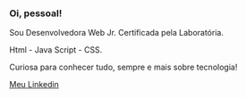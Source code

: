 ### Oi, pessoal!
<p>Sou Desenvolvedora Web Jr. Certificada pela Laboratória.</p>
<p>Html - Java Script - CSS.</p>
<p>Curiosa para conhecer tudo, sempre e mais sobre tecnologia!</p>
<a href="linkedin.com/in/anasou/">Meu Linkedin</a>

<!--
**anasounatural/anasounatural** is a ✨ _special_ ✨ repository because its `README.md` (this file) appears on your GitHub profile.


- 🔭 I’m currently working on ...
- 🌱 I’m currently learning ...
- 👯 I’m looking to collaborate on ...
- 🤔 I’m looking for help with ...
- 💬 Ask me about ...
- 📫 How to reach me: ...
- 😄 Pronouns: ...
- ⚡ Fun fact: ...
-->
